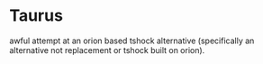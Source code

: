 # Taurus
awful attempt at an orion based tshock alternative (specifically an alternative not replacement or tshock built on orion).
